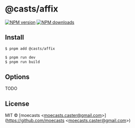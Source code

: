 # @casts/affix

[![NPM version](https://img.shields.io/npm/v/@casts/affix.svg?style=flat)](https://npmjs.org/package/@casts/affix)
[![NPM downloads](http://img.shields.io/npm/dm/@casts/affix.svg?style=flat)](https://npmjs.org/package/@casts/affix)

## Install

```bash
$ pnpm add @casts/affix
```

```bash
$ pnpm run dev
$ pnpm run build
```

## Options

TODO

## License

MIT © [moecasts &lt;moecasts.caster@gmail.com&gt;](https://github.com/moecasts &lt;moecasts.caster@gmail.com&gt;)
